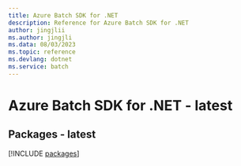 ```yaml
---
title: Azure Batch SDK for .NET
description: Reference for Azure Batch SDK for .NET
author: jingjlii
ms.author: jingjli
ms.data: 08/03/2023
ms.topic: reference
ms.devlang: dotnet
ms.service: batch
---
```

# Azure Batch SDK for .NET - latest
## Packages - latest
[!INCLUDE [packages](batch-index.md)]